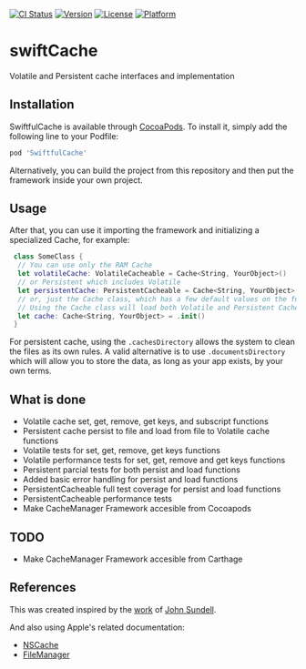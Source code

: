 [![CI Status](https://img.shields.io/travis/vigotskij/SwiftfulCache.svg?style=flat)](https://travis-ci.org/vigotskij/SwiftfulCache)
[![Version](https://img.shields.io/cocoapods/v/SwiftfulCache.svg?style=flat)](https://cocoapods.org/pods/SwiftfulCache)
[![License](https://img.shields.io/cocoapods/l/SwiftfulCache.svg?style=flat)](https://cocoapods.org/pods/SwiftfulCache)
[![Platform](https://img.shields.io/cocoapods/p/SwiftfulCache.svg?style=flat)](https://cocoapods.org/pods/SwiftfulCache)
# swiftCache
Volatile and Persistent cache interfaces and implementation

## Installation

SwiftfulCache is available through [CocoaPods](https://cocoapods.org). To install
it, simply add the following line to your Podfile:

```ruby
pod 'SwiftfulCache'
```


Alternatively, you can build the project from this repository and then put the framework inside your own project.

## Usage
After that, you can use it importing the framework and initializing a specialized Cache, for example:  
```swift
 class SomeClass {
  // You can use only the RAM Cache
  let volatileCache: VolatileCacheable = Cache<String, YourObject>()
  // or Persistent which includes Volatile
  let persistentCache: PersistentCacheable = Cache<String, YourObject>()
  // or, just the Cache class, which has a few default values on the function signatures.
  // Using the Cache class will load both Volatile and Persistent Cache
  let cache: Cache<String, YourObject> = .init()
 }
 ```

For persistent cache, using the `.cachesDirectory` allows the system to clean the files as its own rules. A valid alternative is to use `.documentsDirectory` which will allow you to store the data, as long as your app exists, by your own terms.

## What is done
* Volatile cache set, get, remove, get keys, and subscript functions
* Persistent cache persist to file and load from file to Volatile cache functions
* Volatile tests for set, get, remove, get keys functions
* Volatile performance tests for set, get, remove and get keys functions
* Persistent parcial tests for both persist and load functions
* Added basic error handling for persist and load functions
* PersistentCacheable full test coverage for persist and load functions
* PersistentCacheable performance tests
* Make CacheManager Framework accesible from Cocoapods

## TODO
* Make CacheManager Framework accesible from Carthage

## References
This was created inspired by the [work](https://www.swiftbysundell.com/articles/caching-in-swift/) of [John Sundell](https://github.com/JohnSundell).

And also using Apple's related documentation:
- [NSCache](https://developer.apple.com/documentation/foundation/nscache)
- [FileManager](https://developer.apple.com/documentation/foundation/filemanager)

